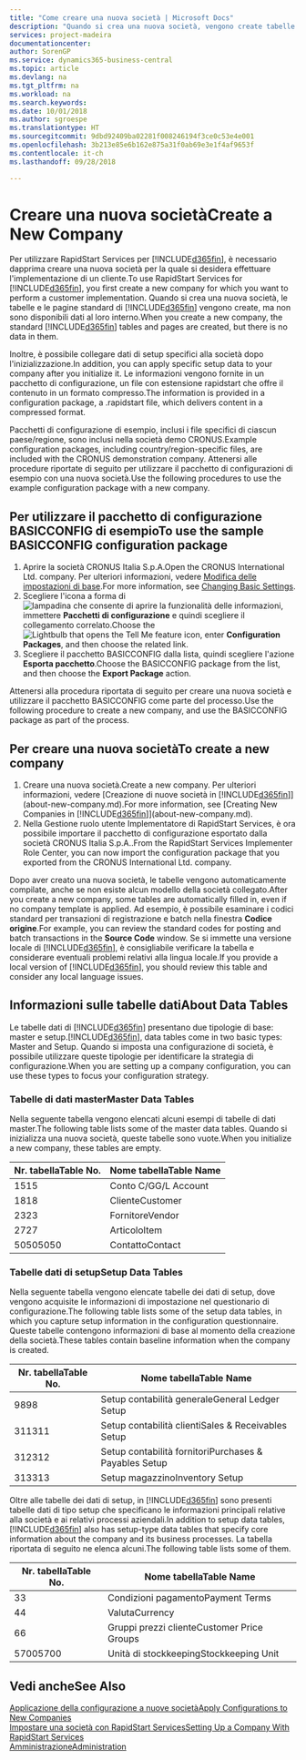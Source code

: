 ```yaml
---
title: "Come creare una nuova società | Microsoft Docs"
description: "Quando si crea una nuova società, vengono create tabelle e pagine di RapidStart Services che non contengono dati."
services: project-madeira
documentationcenter: 
author: SorenGP
ms.service: dynamics365-business-central
ms.topic: article
ms.devlang: na
ms.tgt_pltfrm: na
ms.workload: na
ms.search.keywords: 
ms.date: 10/01/2018
ms.author: sgroespe
ms.translationtype: HT
ms.sourcegitcommit: 9dbd92409ba02281f008246194f3ce0c53e4e001
ms.openlocfilehash: 3b213e85e6b162e875a31f0ab69e3e1f4af9653f
ms.contentlocale: it-ch
ms.lasthandoff: 09/28/2018

---
```

# <a name="create-a-new-company"></a><span data-ttu-id="e4425-103">Creare una nuova società</span><span class="sxs-lookup"><span data-stu-id="e4425-103">Create a New Company</span></span>
<span data-ttu-id="e4425-104">Per utilizzare RapidStart Services per [!INCLUDE[d365fin](includes/d365fin_md.md)], è necessario dapprima creare una nuova società per la quale si desidera effettuare l'implementazione di un cliente.</span><span class="sxs-lookup"><span data-stu-id="e4425-104">To use RapidStart Services for [!INCLUDE[d365fin](includes/d365fin_md.md)], you first create a new company for which you want to perform a customer implementation.</span></span> <span data-ttu-id="e4425-105">Quando si crea una nuova società, le tabelle e le pagine standard di [!INCLUDE[d365fin](includes/d365fin_md.md)] vengono create, ma non sono disponibili dati al loro interno.</span><span class="sxs-lookup"><span data-stu-id="e4425-105">When you create a new company, the standard [!INCLUDE[d365fin](includes/d365fin_md.md)] tables and pages are created, but there is no data in them.</span></span>

<span data-ttu-id="e4425-106">Inoltre, è possibile collegare dati di setup specifici alla società dopo l'inizializzazione.</span><span class="sxs-lookup"><span data-stu-id="e4425-106">In addition, you can apply specific setup data to your company after you initialize it.</span></span> <span data-ttu-id="e4425-107">Le informazioni vengono fornite in un pacchetto di configurazione, un file con estensione rapidstart che offre il contenuto in un formato compresso.</span><span class="sxs-lookup"><span data-stu-id="e4425-107">The information is provided in a configuration package, a .rapidstart file, which delivers content in a compressed format.</span></span>  

<span data-ttu-id="e4425-108">Pacchetti di configurazione di esempio, inclusi i file specifici di ciascun paese/regione, sono inclusi nella società demo CRONUS.</span><span class="sxs-lookup"><span data-stu-id="e4425-108">Example configuration packages, including country/region-specific files, are included with the CRONUS demonstration company.</span></span> <span data-ttu-id="e4425-109">Attenersi alle procedure riportate di seguito per utilizzare il pacchetto di configurazioni di esempio con una nuova società.</span><span class="sxs-lookup"><span data-stu-id="e4425-109">Use the following procedures to use the example configuration package with a new company.</span></span>  

## <a name="to-use-the-sample-basicconfig-configuration-package"></a><span data-ttu-id="e4425-110">Per utilizzare il pacchetto di configurazione BASICCONFIG di esempio</span><span class="sxs-lookup"><span data-stu-id="e4425-110">To use the sample BASICCONFIG configuration package</span></span>  
1. <span data-ttu-id="e4425-111">Aprire la società CRONUS Italia S.p.A.</span><span class="sxs-lookup"><span data-stu-id="e4425-111">Open the CRONUS International Ltd. company.</span></span> <span data-ttu-id="e4425-112">Per ulteriori informazioni, vedere [Modifica delle impostazioni di base](ui-change-basic-settings.md).</span><span class="sxs-lookup"><span data-stu-id="e4425-112">For more information, see [Changing Basic Settings](ui-change-basic-settings.md).</span></span>
2. <span data-ttu-id="e4425-113">Scegliere l'icona a forma di ![lampadina che consente di aprire la funzionalità delle informazioni](media/ui-search/search_small.png "Informazioni sull'operazione che si desidera eseguire"), immettere **Pacchetti di configurazione** e quindi scegliere il collegamento correlato.</span><span class="sxs-lookup"><span data-stu-id="e4425-113">Choose the ![Lightbulb that opens the Tell Me feature](media/ui-search/search_small.png "Tell me what you want to do") icon, enter **Configuration Packages**, and then choose the related link.</span></span>  
3. <span data-ttu-id="e4425-114">Scegliere il pacchetto BASICCONFIG dalla lista, quindi scegliere l'azione **Esporta pacchetto**.</span><span class="sxs-lookup"><span data-stu-id="e4425-114">Choose the BASICCONFIG package from the list, and then choose the **Export Package** action.</span></span>  

<span data-ttu-id="e4425-115">Attenersi alla procedura riportata di seguito per creare una nuova società e utilizzare il pacchetto BASICCONFIG come parte del processo.</span><span class="sxs-lookup"><span data-stu-id="e4425-115">Use the following procedure to create a new company, and use the BASICCONFIG package as part of the process.</span></span>  

## <a name="to-create-a-new-company"></a><span data-ttu-id="e4425-116">Per creare una nuova società</span><span class="sxs-lookup"><span data-stu-id="e4425-116">To create a new company</span></span>  
1. <span data-ttu-id="e4425-117">Creare una nuova società.</span><span class="sxs-lookup"><span data-stu-id="e4425-117">Create a new company.</span></span> <span data-ttu-id="e4425-118">Per ulteriori informazioni, vedere [Creazione di nuove società in [!INCLUDE[d365fin](includes/d365fin_md.md)]](about-new-company.md).</span><span class="sxs-lookup"><span data-stu-id="e4425-118">For more information, see [Creating New Companies in [!INCLUDE[d365fin](includes/d365fin_md.md)]](about-new-company.md).</span></span>
2. <span data-ttu-id="e4425-119">Nella Gestione ruolo utente Implementatore di RapidStart Services, è ora possibile importare il pacchetto di configurazione esportato dalla società CRONUS Italia S.p.A..</span><span class="sxs-lookup"><span data-stu-id="e4425-119">From the RapidStart Services Implementer Role Center, you can now import the configuration package that you exported from the CRONUS International Ltd. company.</span></span>

<span data-ttu-id="e4425-120">Dopo aver creato una nuova società, le tabelle vengono automaticamente compilate, anche se non esiste alcun modello della società collegato.</span><span class="sxs-lookup"><span data-stu-id="e4425-120">After you create a new company, some tables are automatically filled in, even if no company template is applied.</span></span> <span data-ttu-id="e4425-121">Ad esempio, è possibile esaminare i codici standard per transazioni di registrazione e batch nella finestra **Codice origine**.</span><span class="sxs-lookup"><span data-stu-id="e4425-121">For example, you can review the standard codes for posting and batch transactions in the **Source Code** window.</span></span> <span data-ttu-id="e4425-122">Se si immette una versione locale di [!INCLUDE[d365fin](includes/d365fin_md.md)], è consigliabile verificare la tabella e considerare eventuali problemi relativi alla lingua locale.</span><span class="sxs-lookup"><span data-stu-id="e4425-122">If you provide a local version of [!INCLUDE[d365fin](includes/d365fin_md.md)], you should review this table and consider any local language issues.</span></span>

## <a name="about-data-tables"></a><span data-ttu-id="e4425-123">Informazioni sulle tabelle dati</span><span class="sxs-lookup"><span data-stu-id="e4425-123">About Data Tables</span></span>
<span data-ttu-id="e4425-124">Le tabelle dati di [!INCLUDE[d365fin](includes/d365fin_md.md)] presentano due tipologie di base: master e setup.</span><span class="sxs-lookup"><span data-stu-id="e4425-124">[!INCLUDE[d365fin](includes/d365fin_md.md)], data tables come in two basic types: Master and Setup.</span></span> <span data-ttu-id="e4425-125">Quando si imposta una configurazione di società, è possibile utilizzare queste tipologie per identificare la strategia di configurazione.</span><span class="sxs-lookup"><span data-stu-id="e4425-125">When you are setting up a company configuration, you can use these types to focus your configuration strategy.</span></span>  

### <a name="master-data-tables"></a><span data-ttu-id="e4425-126">Tabelle di dati master</span><span class="sxs-lookup"><span data-stu-id="e4425-126">Master Data Tables</span></span>  
<span data-ttu-id="e4425-127">Nella seguente tabella vengono elencati alcuni esempi di tabelle di dati master.</span><span class="sxs-lookup"><span data-stu-id="e4425-127">The following table lists some of the master data tables.</span></span> <span data-ttu-id="e4425-128">Quando si inizializza una nuova società, queste tabelle sono vuote.</span><span class="sxs-lookup"><span data-stu-id="e4425-128">When you initialize a new company, these tables are empty.</span></span>  

|<span data-ttu-id="e4425-129">Nr. tabella</span><span class="sxs-lookup"><span data-stu-id="e4425-129">Table No.</span></span>|<span data-ttu-id="e4425-130">Nome tabella</span><span class="sxs-lookup"><span data-stu-id="e4425-130">Table Name</span></span>|  
|-------------------|--------------------|  
|<span data-ttu-id="e4425-131">15</span><span class="sxs-lookup"><span data-stu-id="e4425-131">15</span></span>|<span data-ttu-id="e4425-132">Conto C/G</span><span class="sxs-lookup"><span data-stu-id="e4425-132">G/L Account</span></span>|  
|<span data-ttu-id="e4425-133">18</span><span class="sxs-lookup"><span data-stu-id="e4425-133">18</span></span>|<span data-ttu-id="e4425-134">Cliente</span><span class="sxs-lookup"><span data-stu-id="e4425-134">Customer</span></span>|  
|<span data-ttu-id="e4425-135">23</span><span class="sxs-lookup"><span data-stu-id="e4425-135">23</span></span>|<span data-ttu-id="e4425-136">Fornitore</span><span class="sxs-lookup"><span data-stu-id="e4425-136">Vendor</span></span>|  
|<span data-ttu-id="e4425-137">27</span><span class="sxs-lookup"><span data-stu-id="e4425-137">27</span></span>|<span data-ttu-id="e4425-138">Articolo</span><span class="sxs-lookup"><span data-stu-id="e4425-138">Item</span></span>|  
|<span data-ttu-id="e4425-139">5050</span><span class="sxs-lookup"><span data-stu-id="e4425-139">5050</span></span>|<span data-ttu-id="e4425-140">Contatto</span><span class="sxs-lookup"><span data-stu-id="e4425-140">Contact</span></span>|  

### <a name="setup-data-tables"></a><span data-ttu-id="e4425-141">Tabelle dati di setup</span><span class="sxs-lookup"><span data-stu-id="e4425-141">Setup Data Tables</span></span>  
<span data-ttu-id="e4425-142">Nella seguente tabella vengono elencate tabelle dei dati di setup, dove vengono acquisite le informazioni di impostazione nel questionario di configurazione.</span><span class="sxs-lookup"><span data-stu-id="e4425-142">The following table lists some of the setup data tables, in which you capture setup information in the configuration questionnaire.</span></span> <span data-ttu-id="e4425-143">Queste tabelle contengono informazioni di base al momento della creazione della società.</span><span class="sxs-lookup"><span data-stu-id="e4425-143">These tables contain baseline information when the company is created.</span></span>  

|<span data-ttu-id="e4425-144">Nr. tabella</span><span class="sxs-lookup"><span data-stu-id="e4425-144">Table No.</span></span>|<span data-ttu-id="e4425-145">Nome tabella</span><span class="sxs-lookup"><span data-stu-id="e4425-145">Table Name</span></span>|  
|-------------------|--------------------|  
|<span data-ttu-id="e4425-146">98</span><span class="sxs-lookup"><span data-stu-id="e4425-146">98</span></span>|<span data-ttu-id="e4425-147">Setup contabilità generale</span><span class="sxs-lookup"><span data-stu-id="e4425-147">General Ledger Setup</span></span>|  
|<span data-ttu-id="e4425-148">311</span><span class="sxs-lookup"><span data-stu-id="e4425-148">311</span></span>|<span data-ttu-id="e4425-149">Setup contabilità clienti</span><span class="sxs-lookup"><span data-stu-id="e4425-149">Sales & Receivables Setup</span></span>|  
|<span data-ttu-id="e4425-150">312</span><span class="sxs-lookup"><span data-stu-id="e4425-150">312</span></span>|<span data-ttu-id="e4425-151">Setup contabilità fornitori</span><span class="sxs-lookup"><span data-stu-id="e4425-151">Purchases & Payables Setup</span></span>|  
|<span data-ttu-id="e4425-152">313</span><span class="sxs-lookup"><span data-stu-id="e4425-152">313</span></span>|<span data-ttu-id="e4425-153">Setup magazzino</span><span class="sxs-lookup"><span data-stu-id="e4425-153">Inventory Setup</span></span>|  

<span data-ttu-id="e4425-154">Oltre alle tabelle dei dati di setup, in [!INCLUDE[d365fin](includes/d365fin_md.md)] sono presenti tabelle dati di tipo setup che specificano le informazioni principali relative alla società e ai relativi processi aziendali.</span><span class="sxs-lookup"><span data-stu-id="e4425-154">In addition to setup data tables, [!INCLUDE[d365fin](includes/d365fin_md.md)] also has setup-type data tables that specify core information about the company and its business processes.</span></span> <span data-ttu-id="e4425-155">La tabella riportata di seguito ne elenca alcuni.</span><span class="sxs-lookup"><span data-stu-id="e4425-155">The following table lists some of them.</span></span>  

|<span data-ttu-id="e4425-156">Nr. tabella</span><span class="sxs-lookup"><span data-stu-id="e4425-156">Table No.</span></span>|<span data-ttu-id="e4425-157">Nome tabella</span><span class="sxs-lookup"><span data-stu-id="e4425-157">Table Name</span></span>|  
|-------------------|--------------------|  
|<span data-ttu-id="e4425-158">3</span><span class="sxs-lookup"><span data-stu-id="e4425-158">3</span></span>|<span data-ttu-id="e4425-159">Condizioni pagamento</span><span class="sxs-lookup"><span data-stu-id="e4425-159">Payment Terms</span></span>|  
|<span data-ttu-id="e4425-160">4</span><span class="sxs-lookup"><span data-stu-id="e4425-160">4</span></span>|<span data-ttu-id="e4425-161">Valuta</span><span class="sxs-lookup"><span data-stu-id="e4425-161">Currency</span></span>|  
|<span data-ttu-id="e4425-162">6</span><span class="sxs-lookup"><span data-stu-id="e4425-162">6</span></span>|<span data-ttu-id="e4425-163">Gruppi prezzi cliente</span><span class="sxs-lookup"><span data-stu-id="e4425-163">Customer Price Groups</span></span>|  
|<span data-ttu-id="e4425-164">5700</span><span class="sxs-lookup"><span data-stu-id="e4425-164">5700</span></span>|<span data-ttu-id="e4425-165">Unità di stockkeeping</span><span class="sxs-lookup"><span data-stu-id="e4425-165">Stockkeeping Unit</span></span>|

  

## <a name="see-also"></a><span data-ttu-id="e4425-166">Vedi anche</span><span class="sxs-lookup"><span data-stu-id="e4425-166">See Also</span></span>  
[<span data-ttu-id="e4425-167">Applicazione della configurazione a nuove società</span><span class="sxs-lookup"><span data-stu-id="e4425-167">Apply Configurations to New Companies</span></span>](admin-apply-configuration-to-new-companies.md)  
[<span data-ttu-id="e4425-168">Impostare una società con RapidStart Services</span><span class="sxs-lookup"><span data-stu-id="e4425-168">Setting Up a Company With RapidStart Services</span></span>](admin-set-up-a-company-with-rapidstart.md)  
[<span data-ttu-id="e4425-169">Amministrazione</span><span class="sxs-lookup"><span data-stu-id="e4425-169">Administration</span></span>](admin-setup-and-administration.md)

